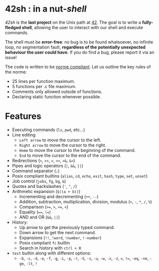 # 42sh : in a nut-*shell*

*42sh* is the **last project** on the Unix path at [42](https://www.42.fr/). The goal is to write a **fully-fledged shell**, allowing the user to interact with our shell and execute commands.

The shell must be **error-free**: no bug is to be found whatsoever, no infinite loop, no segmentation fault, **regardless of the potentially unexpected behaviour the user could have**. If you do find a bug, please report it via an issue!

The code is written to be [norme compliant](https://cdn.intra.42.fr/pdf/pdf/960/norme.en.pdf). Let us outline the key rules of the norme:
- 25 lines per function maximum.
- 5 functions per .c file maximum.
- Comments only allowed outside of functions.
- Declaring static function whenever possible.

# Features
- Executing commands (`ls`, `pwd`, etc...)
- Line editing
	- `Left arrow` to move the cursor to the left.
	- `Right arrow` to move the cursor to the right.
	- `Home`  to move the cursor to the beginning of the command.
	- `End`  to move the cursor to the end of the command.
- Redirections (`>`, `>>`, `<`, `<<`, `>&`, `&<`)
- Pipes and logic operators (`|`, `&&`, `||`)
- Command separator (`;`)
- Posix compliant builtins (`alias`, `cd`, `echo`, `exit`, `hash`, `type`, `set`, `unset`)
- Job control (`jobs`, `fg`,  `bg`,  `&`)
- Quotes and backslashes (`'`, `"`, `/`)
- Arithmetic expansion (`$((a + b))`)
	- Incrementing and decrementing (`++`, `--`)
	- Addition, subtraction, multiplication, division, modulus (`+`, `-`, `*`, `/`, `%`)
	- Comparison (`>=`, `>`, `<=`, `<`)
	- Equality (`==`, `!=`)
	- AND and OR (`&&`, `||`)
- History:
	- Up arrow to get the previously typed command.
	- Down arrow to get the next command.
	- Expansions (`!!`, `!word`, `!number`, `!-number`)
	- Posix compliant `fc` builtin
	- Search in history with `ctrl + R`
- `test` builtin along with different options:
	- `-b`, `-c`, `-d`, `-e`, `-f`, `-g`, `-L`, `-p`, `-r`, `-S`, `-s`, `-u`, `-w`, `-x`, `-z`, `=`, `!=`, `-eq`, `-ne`, `-ge`, `-lt`, `!`
